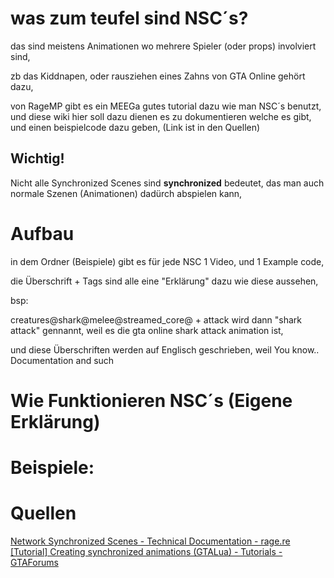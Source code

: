 # was zum teufel sind NSC´s?

das sind meistens Animationen wo mehrere Spieler (oder props) involviert sind,

zb das Kiddnapen, oder rausziehen eines Zahns von GTA Online gehört dazu,

von RageMP gibt es ein MEEGa gutes tutorial dazu wie man NSC´s benutzt, und diese wiki hier soll dazu dienen es zu dokumentieren welche es gibt, und einen beispielcode dazu geben, (Link ist in den Quellen)

## Wichtig!
Nicht alle Synchronized Scenes sind **synchronized** bedeutet, das man auch normale Szenen (Animationen) dadürch abspielen kann,


# Aufbau
in dem Ordner (Beispiele) gibt es für jede NSC 1 Video, und 1 Example code, 

die Überschrift + Tags sind alle eine "Erklärung" dazu wie diese aussehen,

bsp:

creatures@shark@melee@streamed_core@ + attack
wird dann "shark attack" gennannt, weil es die gta online shark attack animation ist, 

und diese Überschriften werden auf Englisch geschrieben, weil You know.. Documentation and such
# Wie Funktionieren NSC´s  (Eigene Erklärung)

# Beispiele:


# Quellen

[Network Synchronized Scenes - Technical Documentation - rage.re](https://rage.re/t/network-synchronized-scenes/305)
[[Tutorial] Creating synchronized animations (GTALua) - Tutorials - GTAForums](https://gtaforums.com/topic/799949-tutorial-creating-synchronized-animations-gtalua/#google_vignette)